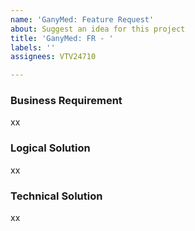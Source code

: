 ```yaml
---
name: 'GanyMed: Feature Request'
about: Suggest an idea for this project
title: 'GanyMed: FR - '
labels: ''
assignees: VTV24710

---
```


### Business Requirement

xx

### Logical Solution

xx

### Technical Solution

xx
